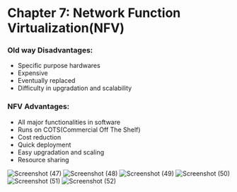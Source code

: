 # Chapter 7: Network Function Virtualization(NFV)

### Old way Disadvantages:
- Specific purpose hardwares
- Expensive
- Eventually replaced
- Difficulty in upgradation and scalability

### NFV Advantages:
- All major functionalities in software
- Runs on COTS(Commercial Off The Shelf)
- Cost reduction
- Quick deployment
- Easy upgradation and scaling
- Resource sharing

![Screenshot (47)](https://github.com/user-attachments/assets/9d78fdaf-77ca-42fc-8fd1-5e312c020864)
![Screenshot (48)](https://github.com/user-attachments/assets/07220cb3-6c2f-4eeb-80fb-a2ddf70310f2)
![Screenshot (49)](https://github.com/user-attachments/assets/8429e0bf-3563-475e-811a-b15803729ed5)
![Screenshot (50)](https://github.com/user-attachments/assets/e11e3c15-6c82-470d-8a7a-5a428e27fe9c)
![Screenshot (51)](https://github.com/user-attachments/assets/7d9ee62b-c5fd-4719-9f48-3261bf5d7727)
![Screenshot (52)](https://github.com/user-attachments/assets/b5a08293-ca4a-4b36-8c12-982095147fb5)

